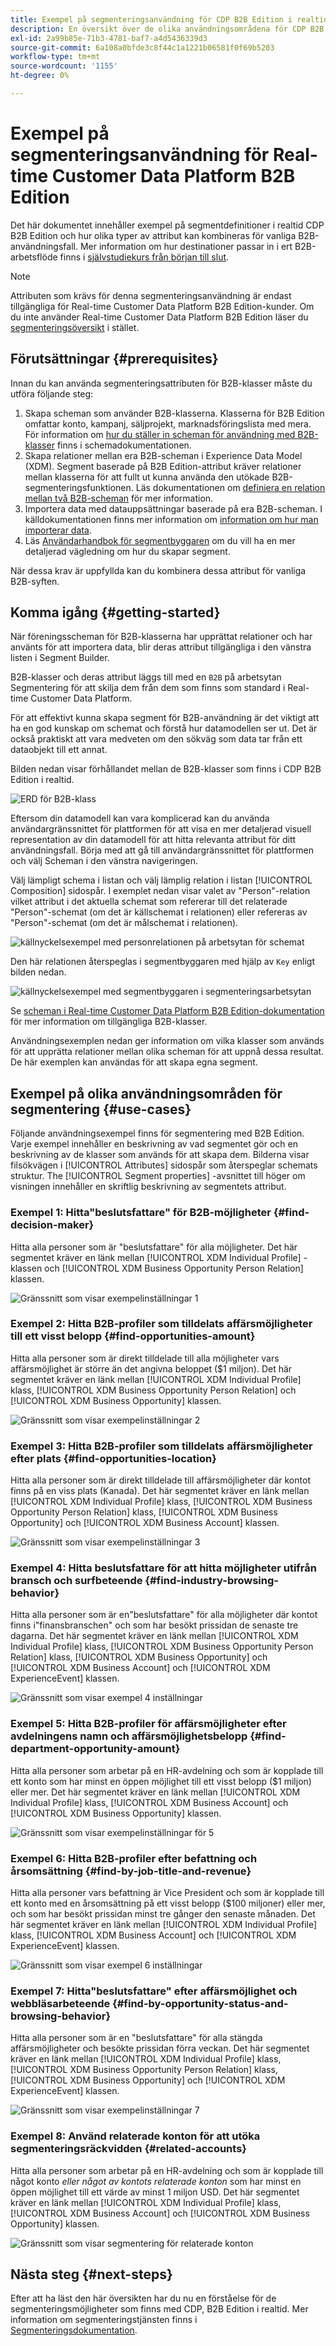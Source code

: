 ```yaml
---
title: Exempel på segmenteringsanvändning för CDP B2B Edition i realtid
description: En översikt över de olika användningsområdena för CDP B2B Edition i realtid.
exl-id: 2a99b85e-71b3-4781-baf7-a4d5436339d3
source-git-commit: 6a108a0bfde3c8f44c1a1221b06581f0f69b5203
workflow-type: tm+mt
source-wordcount: '1155'
ht-degree: 0%

---
```


# Exempel på segmenteringsanvändning för Real-time Customer Data Platform B2B Edition

Det här dokumentet innehåller exempel på segmentdefinitioner i realtid CDP B2B Edition och hur olika typer av attribut kan kombineras för vanliga B2B-användningsfall. Mer information om hur destinationer passar in i ert B2B-arbetsflöde finns i [självstudiekurs från början till slut](../b2b-tutorial.md#create-a-segment-to-evaluate-your-data).

>[!NOTE]
>
>Attributen som krävs för denna segmenteringsanvändning är endast tillgängliga för Real-time Customer Data Platform B2B Edition-kunder. Om du inte använder Real-time Customer Data Platform B2B Edition läser du [segmenteringsöversikt](./segmentation-overview.md) i stället.

## Förutsättningar {#prerequisites}

Innan du kan använda segmenteringsattributen för B2B-klasser måste du utföra följande steg:

1. Skapa scheman som använder B2B-klasserna. Klasserna för B2B Edition omfattar konto, kampanj, säljprojekt, marknadsföringslista med mera. För information om [hur du ställer in scheman för användning med B2B-klasser](../schemas/b2b.md) finns i schemadokumentationen.
1. Skapa relationer mellan era B2B-scheman i Experience Data Model (XDM). Segment baserade på B2B Edition-attribut kräver relationer mellan klasserna för att fullt ut kunna använda den utökade B2B-segmenteringsfunktionen. Läs dokumentationen om [definiera en relation mellan två B2B-scheman](../../xdm/tutorials/relationship-b2b.md) för mer information.
1. Importera data med datauppsättningar baserade på era B2B-scheman. I källdokumentationen finns mer information om [information om hur man importerar data](../../sources/connectors/adobe-applications/marketo/marketo.md).
1. Läs [Användarhandbok för segmentbyggaren](../../segmentation/ui/segment-builder.md) om du vill ha en mer detaljerad vägledning om hur du skapar segment.

När dessa krav är uppfyllda kan du kombinera dessa attribut för vanliga B2B-syften.

## Komma igång {#getting-started}

När föreningsscheman för B2B-klasserna har upprättat relationer och har använts för att importera data, blir deras attribut tillgängliga i den vänstra listen i Segment Builder.

B2B-klasser och deras attribut läggs till med en `B2B` på arbetsytan Segmentering för att skilja dem från dem som finns som standard i Real-time Customer Data Platform.

För att effektivt kunna skapa segment för B2B-användning är det viktigt att ha en god kunskap om schemat och förstå hur datamodellen ser ut. Det är också praktiskt att vara medveten om den sökväg som data tar från ett dataobjekt till ett annat.

Bilden nedan visar förhållandet mellan de B2B-klasser som finns i CDP B2B Edition i realtid.

![ERD för B2B-klass](../assets/segmentation/b2b-classes.png)

Eftersom din datamodell kan vara komplicerad kan du använda användargränssnittet för plattformen för att visa en mer detaljerad visuell representation av din datamodell för att hitta relevanta attribut för ditt användningsfall. Börja med att gå till användargränssnittet för plattformen och välj Scheman i den vänstra navigeringen.

Välj lämpligt schema i listan och välj lämplig relation i listan [!UICONTROL Composition] sidospår. I exemplet nedan visar valet av &quot;Person&quot;-relation vilket attribut i det aktuella schemat som refererar till det relaterade &quot;Person&quot;-schemat (om det är källschemat i relationen) eller refereras av &quot;Person&quot;-schemat (om det är målschemat i relationen).

![källnyckelsexempel med personrelationen på arbetsytan för schemat](../assets/segmentation/source-key-schema-relationship-example.png)

Den här relationen återspeglas i segmentbyggaren med hjälp av `Key` enligt bilden nedan.

![källnyckelsexempel med segmentbyggaren i segmenteringsarbetsytan](../assets/segmentation/source-key-segmentation-example.png)

Se [scheman i Real-time Customer Data Platform B2B Edition-dokumentation](../schemas/b2b.md) för mer information om tillgängliga B2B-klasser.

Användningsexemplen nedan ger information om vilka klasser som används för att upprätta relationer mellan olika scheman för att uppnå dessa resultat. De här exemplen kan användas för att skapa egna segment.

## Exempel på olika användningsområden för segmentering {#use-cases}

Följande användningsexempel finns för segmentering med B2B Edition. Varje exempel innehåller en beskrivning av vad segmentet gör och en beskrivning av de klasser som används för att skapa dem. Bilderna visar filsökvägen i [!UICONTROL Attributes] sidospår som återspeglar schemats struktur. The [!UICONTROL Segment properties] -avsnittet till höger om visningen innehåller en skriftlig beskrivning av segmentets attribut.

### Exempel 1: Hitta&quot;beslutsfattare&quot; för B2B-möjligheter {#find-decision-maker}

Hitta alla personer som är &quot;beslutsfattare&quot; för alla möjligheter. Det här segmentet kräver en länk mellan [!UICONTROL XDM Individual Profile] -klassen och [!UICONTROL XDM Business Opportunity Person Relation] klassen.

![Gränssnitt som visar exempelinställningar 1](../assets/segmentation/example-1.png)

### Exempel 2: Hitta B2B-profiler som tilldelats affärsmöjligheter till ett visst belopp {#find-opportunities-amount}

Hitta alla personer som är direkt tilldelade till alla möjligheter vars affärsmöjlighet är större än det angivna beloppet ($1 miljon). Det här segmentet kräver en länk mellan [!UICONTROL XDM Individual Profile] klass, [!UICONTROL XDM Business Opportunity Person Relation] och [!UICONTROL XDM Business Opportunity] klassen.

![Gränssnitt som visar exempelinställningar 2](../assets/segmentation/example-2.png)

### Exempel 3: Hitta B2B-profiler som tilldelats affärsmöjligheter efter plats {#find-opportunities-location}

Hitta alla personer som är direkt tilldelade till affärsmöjligheter där kontot finns på en viss plats (Kanada). Det här segmentet kräver en länk mellan [!UICONTROL XDM Individual Profile] klass, [!UICONTROL XDM Business Opportunity Person Relation] klass, [!UICONTROL XDM Business Opportunity] och [!UICONTROL XDM Business Account] klassen.

![Gränssnitt som visar exempelinställningar 3](../assets/segmentation/example-3.png)

### Exempel 4: Hitta beslutsfattare för att hitta möjligheter utifrån bransch och surfbeteende {#find-industry-browsing-behavior}

Hitta alla personer som är en&quot;beslutsfattare&quot; för alla möjligheter där kontot finns i&quot;finansbranschen&quot; och som har besökt prissidan de senaste tre dagarna. Det här segmentet kräver en länk mellan [!UICONTROL XDM Individual Profile] klass, [!UICONTROL XDM Business Opportunity Person Relation] klass, [!UICONTROL XDM Business Opportunity] och [!UICONTROL XDM Business Account] och [!UICONTROL XDM ExperienceEvent] klassen.

![Gränssnitt som visar exempel 4 inställningar](../assets/segmentation/example-4.png)

### Exempel 5: Hitta B2B-profiler för affärsmöjligheter efter avdelningens namn och affärsmöjlighetsbelopp {#find-department-opportunity-amount}

Hitta alla personer som arbetar på en HR-avdelning och som är kopplade till ett konto som har minst en öppen möjlighet till ett visst belopp ($1 miljon) eller mer. Det här segmentet kräver en länk mellan [!UICONTROL XDM Individual Profile] klass, [!UICONTROL XDM Business Account] och [!UICONTROL XDM Business Opportunity] klassen.

![Gränssnitt som visar exempelinställningar för 5](../assets/segmentation/example-5.png)

### Exempel 6: Hitta B2B-profiler efter befattning och årsomsättning {#find-by-job-title-and-revenue}

Hitta alla personer vars befattning är Vice President och som är kopplade till ett konto med en årsomsättning på ett visst belopp ($100 miljoner) eller mer, och som har besökt prissidan minst tre gånger den senaste månaden. Det här segmentet kräver en länk mellan [!UICONTROL XDM Individual Profile] klass, [!UICONTROL XDM Business Account] och [!UICONTROL XDM ExperienceEvent] klassen.

![Gränssnitt som visar exempel 6 inställningar](../assets/segmentation/example-6.png)

### Exempel 7: Hitta&quot;beslutsfattare&quot; efter affärsmöjlighet och webbläsarbeteende {#find-by-opportunity-status-and-browsing-behavior}

Hitta alla personer som är en &quot;beslutsfattare&quot; för alla stängda affärsmöjligheter och besökte prissidan förra veckan. Det här segmentet kräver en länk mellan [!UICONTROL XDM Individual Profile] klass, [!UICONTROL XDM Business Opportunity Person Relation] klass, [!UICONTROL XDM Business Opportunity] och [!UICONTROL XDM ExperienceEvent] klassen.

![Gränssnitt som visar exempelinställningar 7](../assets/segmentation/example-7.png)

### Exempel 8: Använd relaterade konton för att utöka segmenteringsräckvidden {#related-accounts}

Hitta alla personer som arbetar på en HR-avdelning och som är kopplade till något konto *eller något av kontots relaterade konton* som har minst en öppen möjlighet till ett värde av minst 1 miljon USD. Det här segmentet kräver en länk mellan [!UICONTROL XDM Individual Profile] klass, [!UICONTROL XDM Business Account] och [!UICONTROL XDM Business Opportunity] klassen.

![Gränssnitt som visar segmentering för relaterade konton](../assets/segmentation/segmentation-related-accounts.png)

## Nästa steg {#next-steps}

Efter att ha läst den här översikten har du nu en förståelse för de segmenteringsmöjligheter som finns med CDP, B2B Edition i realtid. Mer information om segmenteringstjänsten finns i [Segmenteringsdokumentation](../../segmentation/home.md).
